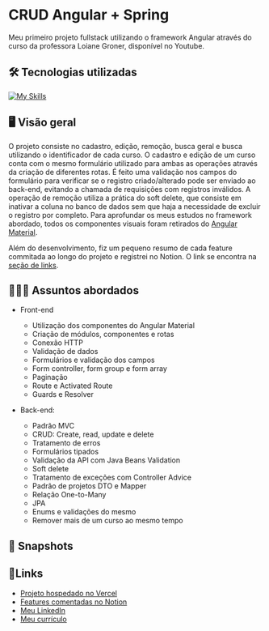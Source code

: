 # CRUD Angular + Spring
Meu primeiro projeto fullstack utilizando o framework Angular através do curso da professora Loiane Groner, disponível no Youtube.

## 🛠️ Tecnologias utilizadas
[![My Skills](https://skills.thijs.gg/icons?i=ts,angular,java,react,spring,vscode,git)](https://skills.thijs.gg)

## 🖥️ Visão geral
O projeto consiste no cadastro, edição, remoção, busca geral e busca utilizando o identificador de cada curso. O cadastro e edição de um curso conta com o mesmo formulário utilizado para ambas as operações através da criação de diferentes rotas. É feito uma validação nos campos do formulário para verificar se o registro criado/alterado pode ser enviado ao back-end, evitando a chamada de requisições com registros inválidos. A operação de remoção utiliza a prática do soft delete, que consiste em inativar a coluna no banco de dados sem que haja a necessidade de excluir o registro por completo. Para aprofundar os meus estudos no framework abordado, todos os componentes visuais foram retirados do [Angular Material](https://material.angular.io/components/categories).

Além do desenvolvimento, fiz um pequeno resumo de cada feature commitada ao longo do projeto e registrei no Notion. O link se encontra na [seção de links](#links).


## 👨🏻‍💻 Assuntos abordados
* Front-end
  * Utilização dos componentes do Angular Material
  * Criação de módulos, componentes e rotas
  * Conexão HTTP
  * Validação de dados
  * Formulários e validação dos campos
  * Form controller, form group e form array
  * Paginação
  * Route e Activated Route
  * Guards e Resolver
  
* Back-end:
  * Padrão MVC
  * CRUD: Create, read, update e delete
  * Tratamento de erros
  * Formulários tipados
  * Validação da API com Java Beans Validation
  * Soft delete
  * Tratamento de exceções com Controller Advice
  * Padrão de projetos DTO e Mapper
  * Relação One-to-Many
  * JPA
  * Enums e validações do mesmo
  * Remover mais de um curso ao mesmo tempo
 
 ## 📸 Snapshots

    
## 🔗<a name=“links”><a/>Links
* [Projeto hospedado no Vercel]()
* [Features comentadas no Notion](https://literate-desert-363.notion.site/Loiane-Groner-b67b7f22feb94aaab8a3eba386520e9c?pvs=4)
* [Meu LinkedIn](https://www.linkedin.com/in/lucas-sathler-aguiar/)
* [Meu currículo]()
